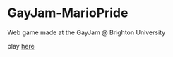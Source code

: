 # GayJam-MarioPride
Web game made at the GayJam @ Brighton University

play [here](https://lova233.github.io/GayJam-MarioPride/)

